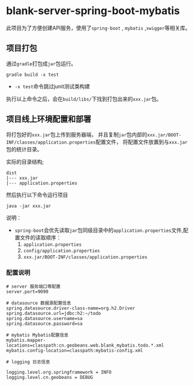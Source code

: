 
# blank-server-spring-boot-mybatis

此项目为了方便创建API服务，使用了`spring-boot` , `mybatis` ,`swigger`等相关库。


## 项目打包

通过`gradle`打包成`jar`包运行。

```shell
gradle build -x test
```

* `-x test`命令跳过junit测试类构建

执行以上命令之后，会在`build/libs/`下找到打包出来的`xxx.jar`包。

## 项目线上环境配置和部署

将打包好的`xxx.jar`包上传到服务器端，
并且复制`jar`包内部的`xxx.jar/BOOT-INF/classes/application.properties`配置文件，
将配置文件放置到与`xxx.jar`包的统计目录。

实际的目录结构;

```
dist
|--- xxx.jar
|--- application.properties
```

然后执行以下命令运行项目
```shell
java -jar xxx.jar
```

说明：

* `spring-boot`会优先读取`jar`包同级目录中的`application.properties`文件,配置文件的读取顺序：
    1. `application.properties`
    1. `config/application.properties`
    1. `xxx.jar/BOOT-INF/classes/application.properties`

### 配置说明

```properties
# server 服务端口等配置
server.port=9090

# datasource 数据源配置信息
spring.datasource.driver-class-name=org.h2.Driver
spring.datasource.url=jdbc:h2:~/todo
spring.datasource.username=sa
spring.datasource.password=sa

# mybatis Mybatis配置信息
mybatis.mapper-locations=classpath:cn.geobeans.web.blank_mybatis.todo.*.xml
mybatis.config-location=classpath:mybatis-config.xml

# logging 日志信息

logging.level.org.springframework = INFO
logging.level.cn.geobeans = DEBUG
```




